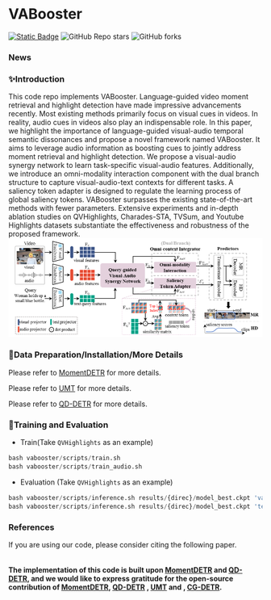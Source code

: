 
**VABooster**
===

<!-- [![Static Badge](https://img.shields.io/badge/arxiv-2404.09263-red)](https://arxiv.org/abs/2404.09263) -->
[![Static Badge](https://img.shields.io/badge/LICENSE-blue)](https://github.com/EdenGabriel/VABooster/blob/master/LICENSE)
![GitHub Repo stars](https://img.shields.io/github/stars/EdenGabriel/VABooster)
![GitHub forks](https://img.shields.io/github/forks/EdenGabriel/VABooster)

### News


### ✨Introduction
This code repo implements VABooster. Language-guided video moment retrieval and highlight detection have made impressive advancements recently. Most existing methods primarily focus on visual cues in videos. In reality, audio cues in videos also play an indispensable role. In this paper, we highlight the importance of language-guided visual-audio temporal semantic dissonances and propose a novel framework named VABooster. It aims to leverage audio information as boosting cues to jointly address moment retrieval and highlight detection. We propose a visual-audio synergy network to learn task-specific visual-audio features. Additionally, we introduce an omni-modality interaction component with the dual branch structure to capture visual-audio-text contexts for different tasks. A saliency token adapter is designed to regulate the learning process of global saliency tokens. VABooster surpasses the existing state-of-the-art methods with fewer parameters. Extensive experiments and in-depth ablation studies on QVHighlights, Charades-STA, TVSum, and Youtube Highlights datasets substantiate the effectiveness and robustness of the proposed framework.
![pipeline](./pipeline.png)


### 🔎Data Preparation/Installation/More Details
Please refer to [MomentDETR](https://github.com/jayleicn/moment_detr) for more details.

Please refer to [UMT](https://github.com/TencentARC/UMT) for more details.

Please refer to [QD-DETR](https://github.com/wjun0830/QD-DETR) for more details.

<!-- For `temporal shifts in audio', you can visit `shift_1d_feature' function from `start_end_dataset_audio.py', and use it in the `_get_audio_feat_by_vid' function in `start_end_dataset_audio.py'.-->

### 🔧Training and Evaluation
- Train(Take `QVHighlights` as an example)
```python 
bash vabooster/scripts/train.sh 
bash vabooster/scripts/train_audio.sh 
```
- Evaluation (Take `QVHighlights` as an example)
```python
bash vabooster/scripts/inference.sh results/{direc}/model_best.ckpt 'val'
bash vabooster/scripts/inference.sh results/{direc}/model_best.ckpt 'test'
```

### References
If you are using our code, please consider citing the following paper.

```

```

#### The implementation of this code is built upon [MomentDETR](https://github.com/jayleicn/moment_detr) and [QD-DETR](https://github.com/wjun0830/QD-DETR), and we would like to express gratitude for the open-source contribution of [MomentDETR](https://github.com/jayleicn/moment_detr), [QD-DETR](https://github.com/wjun0830/QD-DETR) , [UMT](https://github.com/TencentARC/UMT) and , [CG-DETR](https://github.com/wjun0830/CGDETR).
